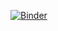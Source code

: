 [![Binder](https://mybinder.org/badge_logo.svg)](https://mybinder.org/v2/gh/keanna-r/FinalAssignment_Map01.git/main)

